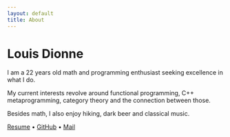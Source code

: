 ```yaml
---
layout: default
title: About
---
```


# Louis Dionne

I am a 22 years old math and programming enthusiast
seeking excellence in what I do.

My current interests revolve around functional programming, C++
metaprogramming, category theory and the connection between those.

Besides math, I also enjoy hiking, dark beer and classical music.

[Resume](/resume.pdf) &bull;
[GitHub](http://github.com/ldionne) &bull;
[Mail](mailto:ldionne.2@gmail.com)
